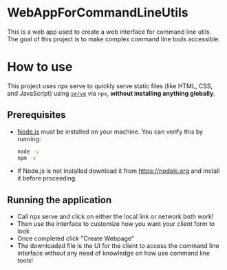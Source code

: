 # WebAppForCommandLineUtils
This is a web app used to create a web interface for command line utils. The goal of this project is to make complex command line tools accessible. 

# How to use
This project uses npx serve to quickly serve static files (like HTML, CSS, and JavaScript) using [`serve`](https://www.npmjs.com/package/serve) via `npx`, **without installing anything globally**.

## Prerequisites

- [Node.js](https://nodejs.org/) must be installed on your machine. You can verify this by running:

  ```bash
  node -v
  npm -v
  ```

- If Node.js is not installed download it from https://nodejs.org and install it before proceeding.

## Running the application
- Call npx serve and click on either the local link or network both work!
- Then use the interface to customize how you want your client form to look
- Once completed click "Create Webpage" 
- The downloaded file is the UI for the client to access the command line interface without any need of knowledge on how use command line tools!